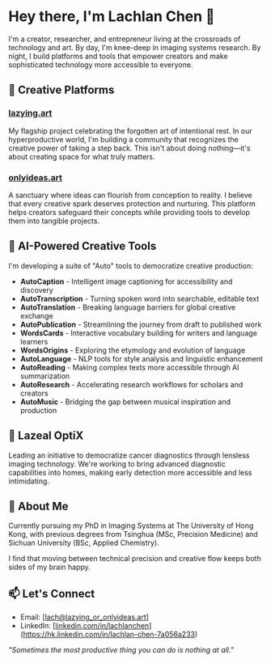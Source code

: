 # Hey there, I'm Lachlan Chen 👋

I'm a creator, researcher, and entrepreneur living at the crossroads of technology and art. By day, I'm knee-deep in imaging systems research. By night, I build platforms and tools that empower creators and make sophisticated technology more accessible to everyone.

## 🎨 Creative Platforms

### [lazying.art](https://lazying.art)
My flagship project celebrating the forgotten art of intentional rest. In our hyperproductive world, I'm building a community that recognizes the creative power of taking a step back. This isn't about doing nothing—it's about creating space for what truly matters.

### [onlyideas.art](https://onlyideas.art)
A sanctuary where ideas can flourish from conception to reality. I believe that every creative spark deserves protection and nurturing. This platform helps creators safeguard their concepts while providing tools to develop them into tangible projects.

## 🤖 AI-Powered Creative Tools

I'm developing a suite of "Auto" tools to democratize creative production:

- **AutoCaption** - Intelligent image captioning for accessibility and discovery
- **AutoTranscription** - Turning spoken word into searchable, editable text
- **AutoTranslation** - Breaking language barriers for global creative exchange
- **AutoPublication** - Streamlining the journey from draft to published work
- **WordsCards** - Interactive vocabulary building for writers and language learners
- **WordsOrigins** - Exploring the etymology and evolution of language
- **AutoLanguage** - NLP tools for style analysis and linguistic enhancement
- **AutoReading** - Making complex texts more accessible through AI summarization
- **AutoResearch** - Accelerating research workflows for scholars and creators
- **AutoMusic** - Bridging the gap between musical inspiration and production

## 🔬 Lazeal OptiX

Leading an initiative to democratize cancer diagnostics through lensless imaging technology. We're working to bring advanced diagnostic capabilities into homes, making early detection more accessible and less intimidating.

## 📝 About Me

Currently pursuing my PhD in Imaging Systems at The University of Hong Kong, with previous degrees from Tsinghua (MSc, Precision Medicine) and Sichuan University (BSc, Applied Chemistry).

I find that moving between technical precision and creative flow keeps both sides of my brain happy.

## 📫 Let's Connect

- Email: [lach@lazying_or_onlyideas.art]
- LinkedIn: [[linkedin.com/in/lachlanchen](https://linkedin.com/in/lachlanchen)](https://hk.linkedin.com/in/lachlan-chen-7a056a233)

*"Sometimes the most productive thing you can do is nothing at all."*
